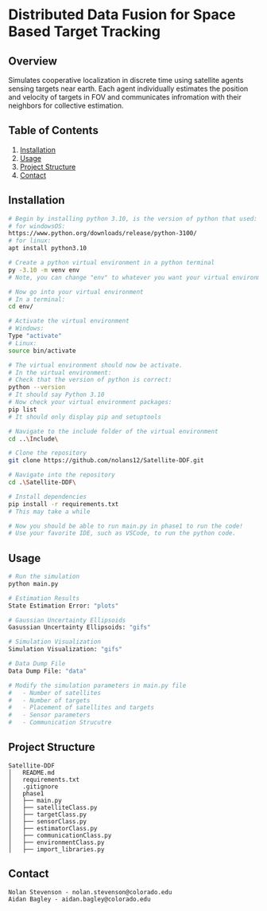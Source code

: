 # Distributed Data Fusion for Space Based Target Tracking 

## Overview
Simulates cooperative localization in discrete time using satellite agents sensing targets near earth. Each
agent individually estimates the position and velocity of targets in FOV and communicates infromation with 
their neighbors for collective estimation. 

## Table of Contents
1. [Installation](#installation)
2. [Usage](#usage)
3. [Project Structure](#project-structure)
4. [Contact](#contact)

## Installation
```bash
# Begin by installing python 3.10, is the version of python that used:
# for windowsOS:
https://www.python.org/downloads/release/python-3100/
# for linux:
apt install python3.10

# Create a python virtual environment in a python terminal
py -3.10 -m venv env
# Note, you can change "env" to whatever you want your virtual environment to be called

# Now go into your virtual environment
# In a terminal:
cd env/

# Activate the virtual environment
# Windows:
Type "activate"
# Linux:
source bin/activate

# The virtual environment should now be activate.
# In the virtual environment:
# Check that the version of python is correct:
python --version
# It should say Python 3.10
# Now check your virtual environment packages:
pip list
# It should only display pip and setuptools

# Navigate to the include folder of the virtual environment
cd ..\Include\

# Clone the repository
git clone https://github.com/nolans12/Satellite-DDF.git

# Navigate into the repository
cd .\Satellite-DDF\

# Install dependencies
pip install -r requirements.txt
# This may take a while

# Now you should be able to run main.py in phase1 to run the code!
# Use your favorite IDE, such as VSCode, to run the python code.
```

## Usage
```bash
# Run the simulation
python main.py

# Estimation Results
State Estimation Error: "plots"

# Gaussian Uncertainty Ellipsoids
Gasussian Uncertainty Ellipsoids: "gifs"

# Simulation Visualization
Simulation Visualization: "gifs"

# Data Dump File
Data Dump File: "data"

# Modify the simulation parameters in main.py file
#   - Number of satellites
#   - Number of targets
#   - Placement of satellites and targets
#   - Sensor parameters
#   - Communication Strucutre
```
## Project Structure
```
Satellite-DDF
│   README.md
│   requirements.txt
│   .gitignore
│   phase1
│   ├── main.py
│   ├── satelliteClass.py
│   ├── targetClass.py
│   ├── sensorClass.py
│   ├── estimatorClass.py
│   ├── communicationClass.py
│   ├── environmentClass.py
│   ├── import_libraries.py

```

## Contact
```
Nolan Stevenson - nolan.stevenson@colorado.edu
Aidan Bagley - aidan.bagley@colorado.edu
```
